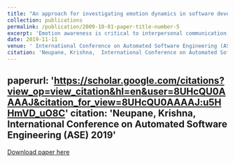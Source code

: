 ```yaml
---
title: "An approach for investigating emotion dynamics in software development"
collection: publications
permalink: /publication/2009-10-01-paper-title-number-5
excerpt: 'Emotion awareness is critical to interpersonal communication, including that in software development. The SE community has studied emotion in software development using isolated emotion states but it has not considered the dynamic nature of emotion.To investigate the emotion dynamics, SE community needs an effective approach. In this paper, we propose such an approach which can automatically collect project teams communication records, identify the emotions and their intensities in them, model the emotion dynamics into time series, and provide efficient data management.'
date: 2019-11-11
venue: ' International Conference on Automated Software Engineering (ASE) '
citation: 'Neupane, Krishna,  International Conference on Automated Software Engineering (ASE) 2019'
---
```

paperurl: 'https://scholar.google.com/citations?view_op=view_citation&hl=en&user=8UHcQU0AAAAJ&citation_for_view=8UHcQU0AAAAJ:u5HHmVD_uO8C'
citation: 'Neupane, Krishna,  International Conference on Automated Software Engineering (ASE) 2019'
---

[Download paper here](https://scholar.google.com/citations?view_op=view_citation&hl=en&user=8UHcQU0AAAAJ&citation_for_view=8UHcQU0AAAAJ:u5HHmVD_uO8C)
